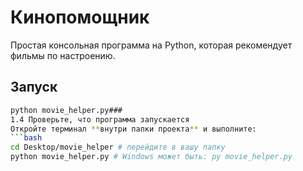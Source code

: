 # Кинопомощник
Простая консольная программа на Python, которая рекомендует фильмы по
настроению.
## Запуск
```bash
python movie_helper.py### 
1.4 Проверьте, что программа запускается
Откройте терминал **внутри папки проекта** и выполните:
```bash
cd Desktop/movie_helper # перейдите в вашу папку
python movie_helper.py # Windows может быть: py movie_helper.py
